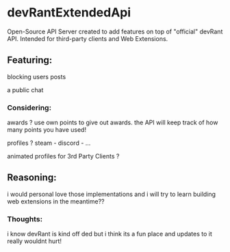 # devRantExtendedApi
Open-Source API Server created to add features on top of "official" devRant API. Intended for third-party clients and Web Extensions.

## Featuring: 

blocking users posts

a public chat

### Considering:

awards ? use own points to give out awards. the API will keep track of how many points you have used!

profiles ? steam - discord - ...

animated profiles for 3rd Party Clients ?

## Reasoning:

i would personal love those implementations and i will try to learn building web extensions in the meantime??

### Thoughts:

i know devRant is kind off ded but i think its a fun place and updates to it really wouldnt hurt!
